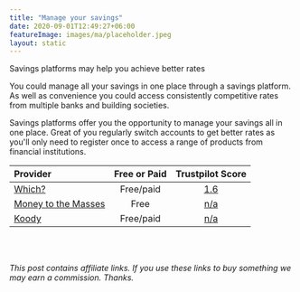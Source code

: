 ```yaml
---
title: "Manage your savings"
date: 2020-09-01T12:49:27+06:00
featureImage: images/ma/placeholder.jpeg
layout: static
---
```


Savings platforms may help you achieve better rates

You could manage all your savings in one place through a savings platform. As well as convenience you could access consistently competitive rates from multiple banks and building societies.

Savings platforms offer you the opportunity to manage your savings all in one place. Great of you regularly switch accounts to get better rates as you'll only need to register once to access a range of products from financial institutions.

| Provider      | Free or Paid  |  Trustpilot Score  |
| :-----------          | :--------------:      |  :--------------:         |
| [Which?](https://www.which.co.uk/money/savings-and-isas/savings-accounts/what-is-a-savings-platform-ah9112x13r8n) | Free/paid | [1.6](https://www.trustpilot.com/review/www.which.co.uk) | 
| [Money to the Masses](https://moneytothemasses.com/saving-for-your-future/investing/best-savings-platforms) | Free | [n/a](n/a) | 
| [Koody](https://www.koody.co/saving/best-money-saving-apps-uk) | Free/paid | [n/a](n/a) | 
  

<br/><br/>

*This post contains affiliate links. If you use these links to buy something we may
earn a commission. Thanks.*






